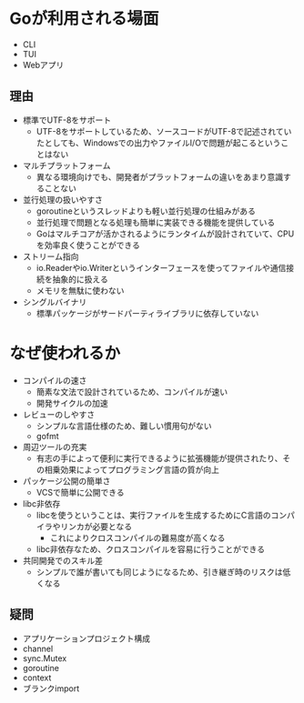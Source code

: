 # Goが利用される場面
- CLI
- TUI
- Webアプリ

## 理由
- 標準でUTF-8をサポート
    - UTF-8をサポートしているため、ソースコードがUTF-8で記述されていたとしても、Windowsでの出力やファイルI/Oで問題が起こるということはない
- マルチプラットフォーム
    - 異なる環境向けでも、開発者がプラットフォームの違いをあまり意識することない
- 並行処理の扱いやすさ
    - goroutineというスレッドよりも軽い並行処理の仕組みがある
    - 並行処理で問題となる処理も簡単に実装できる機能を提供している
    - Goはマルチコアが活かされるようにランタイムが設計されていて、CPUを効率良く使うことができる
- ストリーム指向
    - io.Readerやio.Writerというインターフェースを使ってファイルや通信接続を抽象的に扱える
    - メモリを無駄に使わない
- シングルバイナリ
    - 標準パッケージがサードパーティライブラリに依存していない

# なぜ使われるか
- コンパイルの速さ
    - 簡素な文法で設計されているため、コンパイルが速い
    - 開発サイクルの加速
- レビューのしやすさ
    - シンプルな言語仕様のため、難しい慣用句がない
    - gofmt
- 周辺ツールの充実
    - 有志の手によって便利に実行できるように拡張機能が提供されたり、その相乗効果によってプログラミング言語の質が向上
- パッケージ公開の簡単さ
    - VCSで簡単に公開できる
- libc非依存
    - libcを使うということは、実行ファイルを生成するためにC言語のコンパイラやリンカが必要となる
        - これによりクロスコンパイルの難易度が高くなる
    - libc非依存なため、クロスコンパイルを容易に行うことができる
- 共同開発でのスキル差
    - シンプルで誰が書いても同じようになるため、引き継ぎ時のリスクは低くなる

## 疑問
- アプリケーションプロジェクト構成
- channel
- sync.Mutex
- goroutine
- context
- ブランクimport
